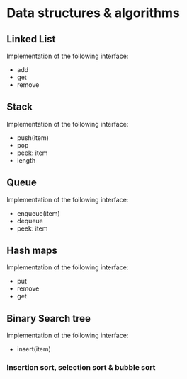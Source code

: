 # Data structures & algorithms

## Linked List 
Implementation of the following interface:

- add
- get
- remove

## Stack
Implementation of the following interface:

- push(item)
- pop
- peek: item
- length

## Queue
Implementation of the following interface:

- enqueue(item)
- dequeue
- peek: item

## Hash maps
Implementation of the following interface:

- put
- remove
- get

## Binary Search tree
Implementation of the following interface:

- insert(item)

### Insertion sort, selection sort & bubble sort

